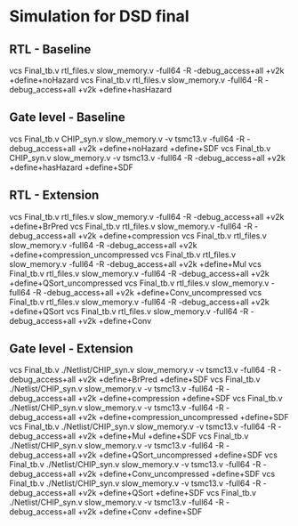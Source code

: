 # Simulation for DSD final

## RTL - Baseline

vcs Final_tb.v rtl_files.v slow_memory.v -full64 -R -debug_access+all +v2k +define+noHazard
vcs Final_tb.v rtl_files.v slow_memory.v -full64 -R -debug_access+all +v2k +define+hasHazard

## Gate level - Baseline

vcs Final_tb.v CHIP_syn.v slow_memory.v -v tsmc13.v -full64 -R -debug_access+all +v2k +define+noHazard +define+SDF
vcs Final_tb.v CHIP_syn.v slow_memory.v -v tsmc13.v -full64 -R -debug_access+all +v2k +define+hasHazard +define+SDF

## RTL - Extension

vcs Final_tb.v rtl_files.v slow_memory.v -full64 -R -debug_access+all +v2k +define+BrPred
vcs Final_tb.v rtl_files.v slow_memory.v -full64 -R -debug_access+all +v2k +define+compression
vcs Final_tb.v rtl_files.v slow_memory.v -full64 -R -debug_access+all +v2k +define+compression_uncompressed
vcs Final_tb.v rtl_files.v slow_memory.v -full64 -R -debug_access+all +v2k +define+Mul
vcs Final_tb.v rtl_files.v slow_memory.v -full64 -R -debug_access+all +v2k +define+QSort_uncompressed
vcs Final_tb.v rtl_files.v slow_memory.v -full64 -R -debug_access+all +v2k +define+Conv_uncompressed
vcs Final_tb.v rtl_files.v slow_memory.v -full64 -R -debug_access+all +v2k +define+QSort
vcs Final_tb.v rtl_files.v slow_memory.v -full64 -R -debug_access+all +v2k +define+Conv

## Gate level - Extension

vcs Final_tb.v ./Netlist/CHIP_syn.v slow_memory.v -v tsmc13.v -full64 -R -debug_access+all +v2k +define+BrPred +define+SDF
vcs Final_tb.v ./Netlist/CHIP_syn.v slow_memory.v -v tsmc13.v -full64 -R -debug_access+all +v2k +define+compression +define+SDF
vcs Final_tb.v ./Netlist/CHIP_syn.v slow_memory.v -v tsmc13.v -full64 -R -debug_access+all +v2k +define+compression_uncompressed +define+SDF
vcs Final_tb.v ./Netlist/CHIP_syn.v slow_memory.v -v tsmc13.v -full64 -R -debug_access+all +v2k +define+Mul +define+SDF
vcs Final_tb.v ./Netlist/CHIP_syn.v slow_memory.v -v tsmc13.v -full64 -R -debug_access+all +v2k +define+QSort_uncompressed +define+SDF
vcs Final_tb.v ./Netlist/CHIP_syn.v slow_memory.v -v tsmc13.v -full64 -R -debug_access+all +v2k +define+Conv_uncompressed +define+SDF
vcs Final_tb.v ./Netlist/CHIP_syn.v slow_memory.v -v tsmc13.v -full64 -R -debug_access+all +v2k +define+QSort +define+SDF
vcs Final_tb.v ./Netlist/CHIP_syn.v slow_memory.v -v tsmc13.v -full64 -R -debug_access+all +v2k +define+Conv +define+SDF
